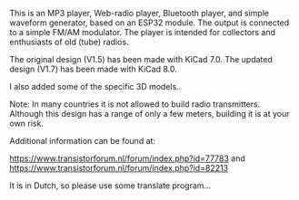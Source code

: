 This is an MP3 player, Web-radio player, Bluetooth player, and simple waveform generator, based on an ESP32 module. 
The output is connected to a simple FM/AM modulator. The player is intended for collectors and enthusiasts of old
(tube) radios.

The original design (V1.5) has been made with KiCad 7.0. The updated design (V1.7) has been made with KiCad 8.0.

I also added some of the specific 3D models.

Note: In many countries it is not allowed to build radio transmitters. Although this design has a range of only a 
few meters, building it is at your own risk.

Additional information can be found at: 

https://www.transistorforum.nl/forum/index.php?id=77783 and https://www.transistorforum.nl/forum/index.php?id=82213

It is in Dutch, so please use some translate program...
